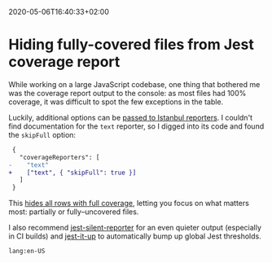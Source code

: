 ---
---

2020-05-06T16:40:33+02:00
# Hiding fully-covered files from Jest coverage report

While working on a large JavaScript codebase, one thing that bothered me was the coverage report output to the console: as most files had 100% coverage, it was difficult to spot the few exceptions in the table.

Luckily, additional options can be [passed to Istanbul reporters](https://jestjs.io/docs/en/configuration#coveragereporters-arraystring--stringany). I couldn't find documentation for the `text` reporter, so I digged into its code and found the `skipFull` option:

```diff
 {
   "coverageReporters": [
-    "text"
+    ["text", { "skipFull": true }]
   ]
 }
```

This [hides all rows with full coverage](https://github.com/istanbuljs/istanbuljs/pull/170), letting you focus on what matters most: partially or fully–uncovered files.

I also recommend [jest-silent-reporter](https://github.com/rickhanlonii/jest-silent-reporter) for an even quieter output (especially in CI builds) and [jest-it-up](https://github.com/rbardini/jest-it-up) to automatically bump up global Jest thresholds.

`lang:en-US`
